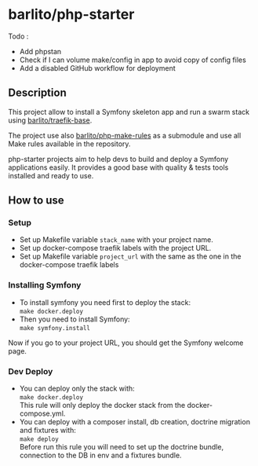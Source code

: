 # barlito/php-starter

Todo : 
- Add phpstan 
- Check if I can volume make/config in app to avoid copy of config files
- Add a disabled GitHub workflow for deployment

Description
-------

This project allow to install a Symfony skeleton app and run a swarm stack
using [barlito/traefik-base](https://github.com/barlito/traefik-base).

The project use also [barlito/php-make-rules](https://github.com/barlito/php-make-rules)
as a submodule and use all Make rules available in the repository.

php-starter projects aim to help devs to build and deploy
a Symfony applications easily.
It provides a good base with quality & tests tools installed and ready to use.

How to use
-------

### Setup
- Set up Makefile variable `stack_name` with your project name.
- Set up docker-compose traefik labels with the project URL.
- Set up Makefile variable `project_url` with the same as the
  one in the docker-compose traefik labels

### Installing Symfony
- To install symfony you need first to deploy the stack:  
  `make docker.deploy`
- Then you need to install Symfony:  
  `make symfony.install`

Now if you go to your project URL, you should get the Symfony welcome page.

### Dev Deploy
- You can deploy only the stack with:   
  `make docker.deploy`   
This rule will only deploy the docker stack from the docker-compose.yml.
- You can deploy with a composer install, db creation,
doctrine migration and fixtures with:  
  `make deploy`   
Before run this rule you will need to set up the doctrine bundle,
connection to the DB in env and a fixtures bundle.
